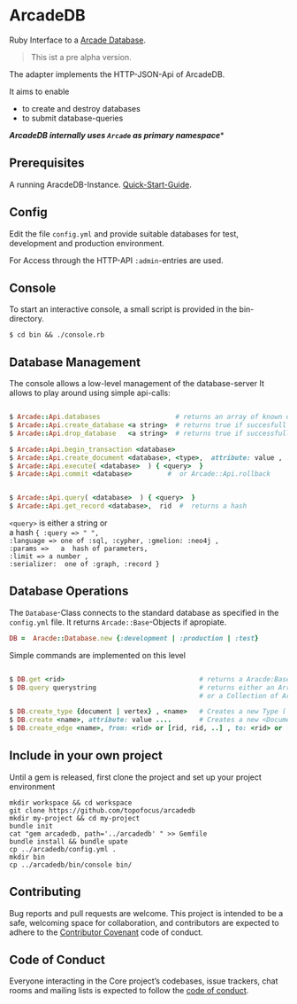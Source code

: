 #  ArcadeDB

Ruby Interface to a [Arcade Database](https://arcadedb.com/).

> This ist a pre alpha version. 

The adapter implements the HTTP-JSON-Api of ArcadeDB.

It aims to enable
* to create and destroy databases 
* to submit database-queries

***ArcadeDB internally uses `Arcade` as primary namespace**** 

## Prerequisites

A running AracdeDB-Instance. [Quick-Start-Guide](https://docs.arcadedb.com/#Quick-Start-Docker).

## Config

Edit the file `config.yml`  and  provide suitable databases for test, development and production environment.

For Access through the HTTP-API `:admin`-entries are used. 

## Console

To start an interactive console, a small script is provided in the bin-directory.

```
$ cd bin && ./console.rb 
```

## Database Management

The console allows a low-level management of the database-server
It allows to play around using simple api-calls:
```ruby

$ Arcade::Api.databases                   # returns an array of known databases
$ Arcade::Api.create_database <a string>  # returns true if succesfull
$ Arcade::Api.drop_database   <a string>  # returns true if successfull

$ Arcade::Api.begin_transaction <database>
$ Arcade::Api.create_document <database>, <type>,  attribute: value , ...
$ Arcade::Api.execute( <database>  ) { <query>  }
$ Arcade::Api.commit <database>         #  or Arcade::Api.rollback  


$ Arcade::Api.query( <database>  ) { <query>  }
$ Arcade::Api.get_record <database>,  rid  #  returns a hash
```


`<query>` is  either a  string or   
a hash  ` { :query => " ", `  
			`:language => one of :sql, :cypher, :gmelion: :neo4j ,`   
			`:params =>   a  hash of parameters,`   
			`:limit => a number ,`  
			`:serializer:  one of :graph, :record }`  


## Database Operations

The `Database`-Class connects to the standard database as specified in the `config.yml` file. It returns `Arcade::Base`-Objects if apropiate.


```ruby
DB =  Aracde::Database.new {:development | :production | :test}

```
Simple commands are implemented on this level

```ruby

$ DB.get <rid>                                  # returns a Aracde:Base object
$ DB.query querystring                          # returns either an Array of results (as  Hash) 
                                                # or a Collection of Arcade::Base objects

$ DB.create_type {document | vertex} , <name>   # Creates a new Type ( Arcade::Base Class)
$ DB.create <name>, attribute: value ....       # Creates a new <Document | Vertex> and returns the rid
$ DB.create_edge <name>, from: <rid> or [rid, rid, ..] , to: <rid> or [rid, rid, ..]


```



## Include in your own project

Until a gem is released, first clone the project and set up your project environment
```
mkdir workspace && cd workspace
git clone https://github.com/topofocus/arcadedb
mkdir my-project && cd my-project
bundle init
cat "gem arcadedb, path='../arcadedb' " >> Gemfile
bundle install && bundle upate
cp ../arcadedb/config.yml .
mkdir bin
cp ../arcadedb/bin/console bin/
````


## Contributing

Bug reports and pull requests are welcome. This project is intended to be a safe, welcoming space for collaboration, and contributors are expected to adhere to the [Contributor Covenant](http://contributor-covenant.org) code of conduct.

## Code of Conduct

Everyone interacting in the Core project’s codebases, issue trackers, chat rooms and mailing lists is expected to follow the [code of conduct](https://github.com/topofocus/arcadedb/blob/master/CODE_OF_CONDUCT.md).
